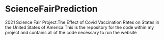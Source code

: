 # ScienceFairPrediction
2021 Science Fair Project:The Effect of Covid Vaccination Rates on States in the United States of America
This is the repository for the code within my project and contains all of the code necessary to run the website 
